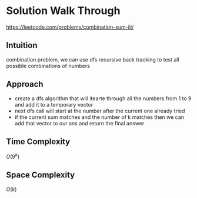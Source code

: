 # Solution Walk Through
https://leetcode.com/problems/combination-sum-iii/

## Intuition
combination problem, we can use dfs recursive back tracking to test all possible combinations of numbers

## Approach
- create a dfs algorithm that will itearte through all the numbers from 1 to 9 and add it to a temporary vector
- next dfs call will start at the number after the current one already tried
- if the current sum matches and the number of k matches then we can add that vector to our ans and return the final answer

## Time Complexity
$O(9^k)$

## Space Complexity
$O(k)$



